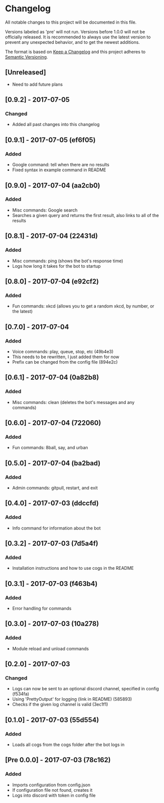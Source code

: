 # Changelog
All notable changes to this project will be documented in this file.

Versions labeled as 'pre' will not run. Versions before 1.0.0 will not be officially released. It is recommended to always use the latest version to prevent any unexpected behavior, and to get the newest additions.

The format is based on [Keep a Changelog](http://keepachangelog.com/en/1.0.0/)
and this project adheres to [Semantic Versioning](http://semver.org/spec/v2.0.0.html).

## [Unreleased]
- Need to add future plans

## [0.9.2] - 2017-07-05
### Changed
- Added all past changes into this changelog

## [0.9.1] - 2017-07-05 (ef6f05)
### Added
- Google command: tell when there are no results
- Fixed syntax in example command in README

## [0.9.0] - 2017-07-04 (aa2cb0)
### Added
- Misc commands: Google search
- Searches a given query and returns the first result, also links to all of the results

## [0.8.1] - 2017-07-04 (22431d)
### Added
- Misc commands: ping (shows the bot's response time)
- Logs how long it takes for the bot to startup

## [0.8.0] - 2017-07-04  (e92cf2)
### Added
- Fun commands: xkcd (allows you to get a random xkcd, by number, or the latest)

## [0.7.0] - 2017-07-04
### Added
- Voice commands: play, queue, stop, etc (49b4e3)
- This needs to be rewritten, I just added them for now
- Prefix can be changed from the config file (894e2c)

## [0.6.1] - 2017-07-04 (0a82b8)
### Added
- Misc commands: clean (deletes the bot's messages and any commands)

## [0.6.0] - 2017-07-04 (722060)
### Added
- Fun commands: 8ball, say, and urban

## [0.5.0] - 2017-07-04 (ba2bad)
### Added
- Admin commands: gitpull, restart, and exit

## [0.4.0] - 2017-07-03 (ddccfd)
### Added
- Info command for information about the bot

## [0.3.2] - 2017-07-03 (7d5a4f)
### Added
- Installation instructions and how to use cogs in the README

## [0.3.1] - 2017-07-03 (f463b4)
### Added
- Error handling for commands

## [0.3.0] - 2017-07-03 (10a278)
### Added
- Module reload and unload commands

## [0.2.0] - 2017-07-03
### Changed
- Logs can now be sent to an optional discord channel, specified in config (f534fa)
- Using 'PrettyOutput' for logging (link in README) (585893)
- Checks if the given log channel is valid (3ec1f1)

## [0.1.0] - 2017-07-03 (55d554)
### Added
- Loads all cogs from the cogs folder after the bot logs in

## [Pre 0.0.0] - 2017-07-03 (78c162)
### Added
- Imports configuration from config.json
- If configuration file not found, creates it
- Logs into discord with token in config file
